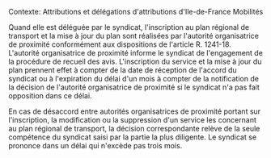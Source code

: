 Contexte: Attributions et délégations d'attributions          d'Ile-de-France Mobilités

Quand elle est déléguée par le syndicat, l'inscription au plan régional de transport et la mise à jour du plan sont réalisées par l'autorité organisatrice de proximité conformément aux dispositions de l'article R. 1241-18. L'autorité organisatrice de proximité informe le syndicat de l'engagement de la procédure de recueil des avis. L'inscription du service et la mise à jour du plan prennent effet à compter de la date de réception de l'accord du syndicat ou à l'expiration du délai d'un mois à compter de la notification de la décision de l'autorité organisatrice de proximité si le syndicat n'a pas fait opposition dans ce délai.

En cas de désaccord entre autorités organisatrices de proximité portant sur l'inscription, la modification ou la suppression d'un service les concernant au plan régional de transport, la décision correspondante relève de la seule compétence du syndicat saisi par la partie la plus diligente. Le syndicat se prononce dans un délai qui n'excède pas trois mois.